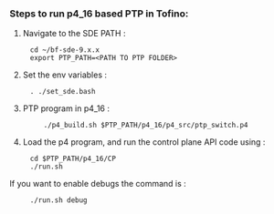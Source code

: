 ### Steps to run p4_16 based PTP in Tofino:

1) Navigate to the SDE PATH :
```shell
     cd ~/bf-sde-9.x.x
     export PTP_PATH=<PATH TO PTP FOLDER>
```
2) Set the env variables : 
```shell
     . ./set_sde.bash
```
3) PTP program in p4_16 :

     
    
     ```shell
          ./p4_build.sh $PTP_PATH/p4_16/p4_src/ptp_switch.p4
     ``` 
     
4) Load the p4 program, and run the control plane API code using :
```shell
     cd $PTP_PATH/p4_16/CP
     ./run.sh
```
   If you want to enable debugs the command is :

```shell
     ./run.sh debug
```

